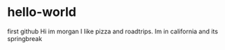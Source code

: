 # hello-world
first github
Hi im morgan
I like pizza and roadtrips. 
Im in california and its springbreak
